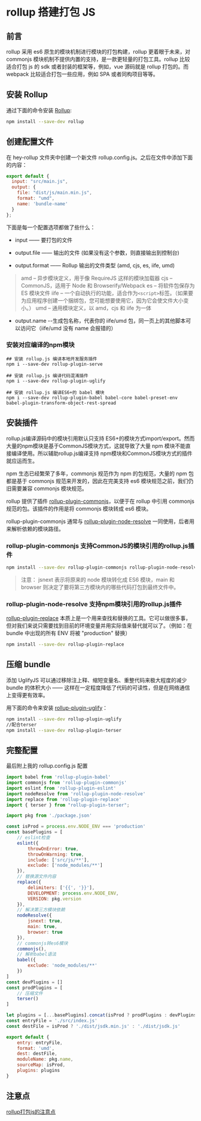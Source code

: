 # rollup 搭建打包 JS

## 前言

rollup 采用 es6 原生的模块机制进行模块的打包构建，rollup 更着眼于未来，对 commonjs 模块机制不提供内置的支持，是一款更轻量的打包工具。rollup 比较适合打包 js 的 sdk 或者封装的框架等，例如，vue 源码就是 rollup 打包的。而 webpack 比较适合打包一些应用，例如 SPA 或者同构项目等等。


## 安装 Rollup

通过下面的命令安装 [Rollup](https://www.rollupjs.com/guide/zh#introduction):

```bash
npm install --save-dev rollup
```

## 创建配置文件

在 hey-rollup 文件夹中创建一个新文件 rollup.config.js。之后在文件中添加下面的内容：

```js
export default {
  input: "src/main.js",
  output: {
    file: "dist/js/main.min.js",
    format: "umd",
    name: 'bundle-name'
  }
};
```

下面是每一个配置选项都做了些什么：

- input —— 要打包的文件

- output.file —— 输出的文件 (如果没有这个参数，则直接输出到控制台)

- output.format —— Rollup 输出的文件类型 (amd, cjs, es, iife, umd)

> amd – 异步模块定义，用于像 RequireJS 这样的模块加载器
> cjs – CommonJS，适用于 Node 和 Browserify/Webpack
> es – 将软件包保存为 ES 模块文件
> iife – 一个自动执行的功能，适合作为`<script>`标签。（如果要为应用程序创建一个捆绑包，您可能想要使用它，因为它会使文件大小变小。）
> umd – 通用模块定义，以 amd，cjs 和 iife 为一体

- output.name --生成包名称，代表你的 iife/umd 包，同一页上的其他脚本可以访问它（iife/umd 没有 name 会报错的）


### 安装对应编译的npm模块
```
## 安装 rollup.js 编译本地开发服务插件
npm i --save-dev rollup-plugin-serve

## 安装 rollup.js 编译代码混淆插件
npm i --save-dev rollup-plugin-uglify

## 安装 rollup.js 编译ES6+的 babel 模块
npm i --save-dev rollup-plugin-babel babel-core babel-preset-env babel-plugin-transform-object-rest-spread
```

## 安装插件
rollup.js编译源码中的模块引用默认只支持 ES6+的模块方式import/export。然而大量的npm模块是基于CommonJS模块方式，这就导致了大量 npm 模块不能直接编译使用。所以辅助rollup.js编译支持 npm模块和CommonJS模块方式的插件就应运而生。

npm 生态已经繁荣了多年，commonjs 规范作为 npm 的包规范，大量的 npm 包都是基于 commonjs 规范来开发的，因此在完美支持 es6 模块规范之前，我们仍旧需要兼容 commonjs 模块规范。

rollup 提供了插件 [rollup-plugin-commonjs](https://github.com/rollup/rollup-plugin-commonjs)，以便于在 rollup 中引用 commonjs 规范的包。该插件的作用是将 commonjs 模块转成 es6 模块。

rollup-plugin-commonjs 通常与 [rollup-plugin-node-resolve](https://github.com/rollup/rollup-plugin-node-resolve) 一同使用，后者用来解析依赖的模块路径。

### rollup-plugin-commonjs 支持CommonJS的模块引用的rollup.js插件

```bash
npm install --save-dev rollup-plugin-commonjs rollup-plugin-node-resolve
```

> 注意： jsnext 表示将原来的 node 模块转化成 ES6 模块，main 和 browser 则决定了要将第三方模块内的哪些代码打包到最终文件中。

### rollup-plugin-node-resolve 支持npm模块引用的rollup.js插件

[rollup-plugin-replace](https://github.com/rollup/rollup-plugin-replace) 本质上是一个用来查找和替换的工具。它可以做很多事，但对我们来说只需要找到目前的环境变量并用实际值来替代就可以了。（例如：在 bundle 中出现的所有 ENV 将被 "production" 替换）

```bash
npm install --save-dev rollup-plugin-replace
```

## 压缩 bundle

添加 UglifyJS 可以通过移除注上释、缩短变量名、重整代码来极大程度的减少 bundle 的体积大小 —— 这样在一定程度降低了代码的可读性，但是在网络通信上变得更有效率。


用下面的命令来安装 [rollup-plugin-uglify](https://github.com/TrySound/rollup-plugin-uglify)：

```bash
npm install --save-dev rollup-plugin-uglify
//配合terser
npm install --save-dev rollup-plugin-terser
```

## 完整配置

最后附上我的 rollup.config.js 配置

```js
import babel from 'rollup-plugin-babel'
import commonjs from 'rollup-plugin-commonjs'
import eslint from 'rollup-plugin-eslint'
import nodeResolve from 'rollup-plugin-node-resolve'
import replace from 'rollup-plugin-replace'
import { terser } from "rollup-plugin-terser";

import pkg from './package.json'

const isProd = process.env.NODE_ENV === 'production'
const basePlugins = [
    // eslint检查
    eslint({
        throwOnError: true,
        throwOnWarning: true,
        include: ['src/js/**'],
        exclude: ['node_modules/**']
    }),
    // 替换源文件内容
    replace({
        delimiters: ['{{', '}}'],
        DEVELOPMENT: process.env.NODE_ENV,
        VERSION: pkg.version
    }),
    // 解决第三方模块依赖
    nodeResolve({
        jsnext: true,
        main: true,
        browser: true
    }),
    // commonjs转es6模块
    commonjs(),
    // 解析babel语法
    babel({
        exclude: 'node_modules/**'
    })
]
const devPlugins = []
const prodPlugins = [
    // 压缩文件
    terser()
]

let plugins = [...basePlugins].concat(isProd ? prodPlugins : devPlugins)
const entryFile = './src/index.js'
const destFile = isProd ? './dist/jsdk.min.js' : './dist/jsdk.js'

export default {
    entry: entryFile,
    format: 'umd',
    dest: destFile,
    moduleName: pkg.name,
    sourceMap: isProd,
    plugins: plugins
}
```

## 注意点

[rollup打包js的注意点](https://juejin.im/post/5beae896f265da61682aebae)
